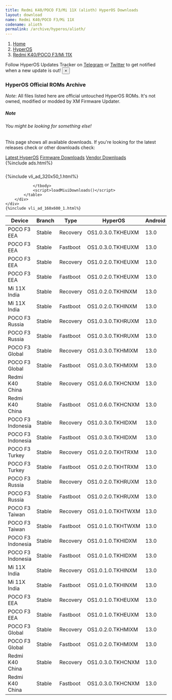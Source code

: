 ```yaml
---
title: Redmi K40/POCO F3/Mi 11X (alioth) HyperOS Downloads
layout: download
name: Redmi K40/POCO F3/Mi 11X
codename: alioth
permalink: /archive/hyperos/alioth/
---
```

<nav aria-label="breadcrumb">
    <ol class="breadcrumb">
        <li class="breadcrumb-item"><a href="/">Home</a></li>
        <li class="breadcrumb-item"><a href="/hyperos/">HyperOS</a></li>
        <li class="breadcrumb-item active" aria-current="page"><a href="/hyperos/alioth/">Redmi K40/POCO F3/Mi 11X</a></li>
    </ol>
</nav>
<div class="alert alert-primary alert-dismissible fade show" role="alert">
    Follow HyperOS Updates Tracker on <a href="https://t.me/MIUIUpdatesTracker" class="alert-link">Telegram</a>
     or <a href="https://twitter.com/MiFwUpdater" class="alert-link">Twitter</a> to get notified when a new update is out!
    <button type="button" class="close" data-dismiss="alert" aria-label="Close">
        <span aria-hidden="true">&times;</span>
    </button>
</div>

### HyperOS Official ROMs Archive
*Note*: All files listed here are official untouched HyperOS ROMs. It's not owned, modified or modded by XM Firmware Updater.
<div class="card">
  <div class="card-body">
    <h5 class="card-title">Note</h5>
    <h6 class="card-subtitle mb-2 text-muted">You might be looking for something else!</h6>
    <p class="card-text">This page shows all available downloads.
     If you're looking for the latest releases check or other downloads check:</p>
    <a href="/hyperos/alioth/" class="card-link">Latest HyperOS</a>
    <a href="/firmware/alioth/" class="card-link">Firmware Downloads</a>
    <a href="/vendor/alioth/" class="card-link">Vendor Downloads</a>
  </div>
</div>
{%include ads.html%}
<div class="row justify-content-center">
    <div class="col-10">
        <div class="table-responsive-md" style="margin-top: 25px;">
            {%include vli_ad_320x50_1.html%}
            <table id="miui" class="display dt-responsive nowrap compact table table-striped table-hover table-sm">
                <thead class="thead-dark">
                    <tr>
                        <th data-ref="device">Device</th>
                        <th data-ref="branch">Branch</th>
                        <th data-ref="type">Type</th>
                        <th data-ref="miui">HyperOS</th>
                        <th data-ref="android">Android</th>
                        <th data-ref="size">Size</th>
                        <th data-ref="size">Date</th>
                        <th data-ref="link">Link</th>
                    </tr>
                </thead>
                <tbody>
                <tr><td>POCO F3 EEA</td><td>Stable</td><td>Recovery</td><td>OS1.0.3.0.TKHEUXM</td><td>13.0</td><td>4.0 GB</td><td>2024-08-15</td><td><a href="/hyperos/alioth/stable/OS1.0.3.0.TKHEUXM/">Download</a></td></tr>
<tr><td>POCO F3 EEA</td><td>Stable</td><td>Fastboot</td><td>OS1.0.3.0.TKHEUXM</td><td>13.0</td><td>5.5 GB</td><td>2024-07-31</td><td><a href="/hyperos/alioth/stable/OS1.0.3.0.TKHEUXM/">Download</a></td></tr>
<tr><td>POCO F3 EEA</td><td>Stable</td><td>Recovery</td><td>OS1.0.2.0.TKHEUXM</td><td>13.0</td><td>4.0 GB</td><td>2024-07-08</td><td><a href="/hyperos/alioth/stable/OS1.0.2.0.TKHEUXM/">Download</a></td></tr>
<tr><td>POCO F3 EEA</td><td>Stable</td><td>Fastboot</td><td>OS1.0.2.0.TKHEUXM</td><td>13.0</td><td>5.6 GB</td><td>2024-06-04</td><td><a href="/hyperos/alioth/stable/OS1.0.2.0.TKHEUXM/">Download</a></td></tr>
<tr><td>Mi 11X India</td><td>Stable</td><td>Recovery</td><td>OS1.0.2.0.TKHINXM</td><td>13.0</td><td>4.0 GB</td><td>2024-07-08</td><td><a href="/hyperos/alioth/stable/OS1.0.2.0.TKHINXM/">Download</a></td></tr>
<tr><td>Mi 11X India</td><td>Stable</td><td>Fastboot</td><td>OS1.0.2.0.TKHINXM</td><td>13.0</td><td>4.8 GB</td><td>2024-06-20</td><td><a href="/hyperos/alioth/stable/OS1.0.2.0.TKHINXM/">Download</a></td></tr>
<tr><td>POCO F3 Russia</td><td>Stable</td><td>Recovery</td><td>OS1.0.3.0.TKHRUXM</td><td>13.0</td><td>4.0 GB</td><td>2024-06-25</td><td><a href="/hyperos/alioth/stable/OS1.0.3.0.TKHRUXM/">Download</a></td></tr>
<tr><td>POCO F3 Russia</td><td>Stable</td><td>Fastboot</td><td>OS1.0.3.0.TKHRUXM</td><td>13.0</td><td>5.4 GB</td><td>2024-06-12</td><td><a href="/hyperos/alioth/stable/OS1.0.3.0.TKHRUXM/">Download</a></td></tr>
<tr><td>POCO F3 Global</td><td>Stable</td><td>Recovery</td><td>OS1.0.3.0.TKHMIXM</td><td>13.0</td><td>4.0 GB</td><td>2024-06-19</td><td><a href="/hyperos/alioth/stable/OS1.0.3.0.TKHMIXM/">Download</a></td></tr>
<tr><td>POCO F3 Global</td><td>Stable</td><td>Fastboot</td><td>OS1.0.3.0.TKHMIXM</td><td>13.0</td><td>5.6 GB</td><td>2024-06-04</td><td><a href="/hyperos/alioth/stable/OS1.0.3.0.TKHMIXM/">Download</a></td></tr>
<tr><td>Redmi K40 China</td><td>Stable</td><td>Recovery</td><td>OS1.0.6.0.TKHCNXM</td><td>13.0</td><td>4.1 GB</td><td>2024-06-18</td><td><a href="/hyperos/alioth/stable/OS1.0.6.0.TKHCNXM/">Download</a></td></tr>
<tr><td>Redmi K40 China</td><td>Stable</td><td>Fastboot</td><td>OS1.0.6.0.TKHCNXM</td><td>13.0</td><td>5.9 GB</td><td>2024-06-05</td><td><a href="/hyperos/alioth/stable/OS1.0.6.0.TKHCNXM/">Download</a></td></tr>
<tr><td>POCO F3 Indonesia</td><td>Stable</td><td>Recovery</td><td>OS1.0.3.0.TKHIDXM</td><td>13.0</td><td>4.0 GB</td><td>2024-06-11</td><td><a href="/hyperos/alioth/stable/OS1.0.3.0.TKHIDXM/">Download</a></td></tr>
<tr><td>POCO F3 Indonesia</td><td>Stable</td><td>Fastboot</td><td>OS1.0.3.0.TKHIDXM</td><td>13.0</td><td>5.2 GB</td><td>2024-05-31</td><td><a href="/hyperos/alioth/stable/OS1.0.3.0.TKHIDXM/">Download</a></td></tr>
<tr><td>POCO F3 Turkey</td><td>Stable</td><td>Recovery</td><td>OS1.0.2.0.TKHTRXM</td><td>13.0</td><td>4.0 GB</td><td>2024-05-21</td><td><a href="/hyperos/alioth/stable/OS1.0.2.0.TKHTRXM/">Download</a></td></tr>
<tr><td>POCO F3 Turkey</td><td>Stable</td><td>Fastboot</td><td>OS1.0.2.0.TKHTRXM</td><td>13.0</td><td>5.3 GB</td><td>2024-04-02</td><td><a href="/hyperos/alioth/stable/OS1.0.2.0.TKHTRXM/">Download</a></td></tr>
<tr><td>POCO F3 Russia</td><td>Stable</td><td>Recovery</td><td>OS1.0.2.0.TKHRUXM</td><td>13.0</td><td>4.0 GB</td><td>2024-05-21</td><td><a href="/hyperos/alioth/stable/OS1.0.2.0.TKHRUXM/">Download</a></td></tr>
<tr><td>POCO F3 Russia</td><td>Stable</td><td>Fastboot</td><td>OS1.0.2.0.TKHRUXM</td><td>13.0</td><td>5.4 GB</td><td>2024-04-02</td><td><a href="/hyperos/alioth/stable/OS1.0.2.0.TKHRUXM/">Download</a></td></tr>
<tr><td>POCO F3 Taiwan</td><td>Stable</td><td>Recovery</td><td>OS1.0.1.0.TKHTWXM</td><td>13.0</td><td>3.9 GB</td><td>2024-05-20</td><td><a href="/hyperos/alioth/stable/OS1.0.1.0.TKHTWXM/">Download</a></td></tr>
<tr><td>POCO F3 Taiwan</td><td>Stable</td><td>Fastboot</td><td>OS1.0.1.0.TKHTWXM</td><td>13.0</td><td>4.9 GB</td><td>2024-03-18</td><td><a href="/hyperos/alioth/stable/OS1.0.1.0.TKHTWXM/">Download</a></td></tr>
<tr><td>POCO F3 Indonesia</td><td>Stable</td><td>Recovery</td><td>OS1.0.1.0.TKHIDXM</td><td>13.0</td><td>4.0 GB</td><td>2024-05-10</td><td><a href="/hyperos/alioth/stable/OS1.0.1.0.TKHIDXM/">Download</a></td></tr>
<tr><td>POCO F3 Indonesia</td><td>Stable</td><td>Fastboot</td><td>OS1.0.1.0.TKHIDXM</td><td>13.0</td><td>5.2 GB</td><td>2024-03-18</td><td><a href="/hyperos/alioth/stable/OS1.0.1.0.TKHIDXM/">Download</a></td></tr>
<tr><td>Mi 11X India</td><td>Stable</td><td>Recovery</td><td>OS1.0.1.0.TKHINXM</td><td>13.0</td><td>4.0 GB</td><td>2024-05-10</td><td><a href="/hyperos/alioth/stable/OS1.0.1.0.TKHINXM/">Download</a></td></tr>
<tr><td>Mi 11X India</td><td>Stable</td><td>Fastboot</td><td>OS1.0.1.0.TKHINXM</td><td>13.0</td><td>4.9 GB</td><td>2024-03-13</td><td><a href="/hyperos/alioth/stable/OS1.0.1.0.TKHINXM/">Download</a></td></tr>
<tr><td>POCO F3 EEA</td><td>Stable</td><td>Recovery</td><td>OS1.0.1.0.TKHEUXM</td><td>13.0</td><td>4.0 GB</td><td>2024-04-22</td><td><a href="/hyperos/alioth/stable/OS1.0.1.0.TKHEUXM/">Download</a></td></tr>
<tr><td>POCO F3 EEA</td><td>Stable</td><td>Fastboot</td><td>OS1.0.1.0.TKHEUXM</td><td>13.0</td><td>5.6 GB</td><td>2024-03-13</td><td><a href="/hyperos/alioth/stable/OS1.0.1.0.TKHEUXM/">Download</a></td></tr>
<tr><td>POCO F3 Global</td><td>Stable</td><td>Recovery</td><td>OS1.0.2.0.TKHMIXM</td><td>13.0</td><td>4.0 GB</td><td>2024-04-22</td><td><a href="/hyperos/alioth/stable/OS1.0.2.0.TKHMIXM/">Download</a></td></tr>
<tr><td>POCO F3 Global</td><td>Stable</td><td>Fastboot</td><td>OS1.0.2.0.TKHMIXM</td><td>13.0</td><td>5.7 GB</td><td>2024-03-07</td><td><a href="/hyperos/alioth/stable/OS1.0.2.0.TKHMIXM/">Download</a></td></tr>
<tr><td>Redmi K40 China</td><td>Stable</td><td>Recovery</td><td>OS1.0.3.0.TKHCNXM</td><td>13.0</td><td>4.1 GB</td><td>2024-04-15</td><td><a href="/hyperos/alioth/stable/OS1.0.3.0.TKHCNXM/">Download</a></td></tr>
<tr><td>Redmi K40 China</td><td>Stable</td><td>Fastboot</td><td>OS1.0.3.0.TKHCNXM</td><td>13.0</td><td>5.9 GB</td><td>2024-02-01</td><td><a href="/hyperos/alioth/stable/OS1.0.3.0.TKHCNXM/">Download</a></td></tr>

                </tbody>
                <script>loadMiuiDownloads()</script>
            </table>
        </div>
    </div>
    {%include vli_ad_160x600_1.html%}
</div>

